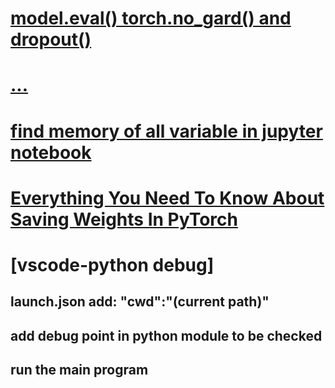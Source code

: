 # [model.eval() torch.no_gard()  and dropout()](https://androidkt.com/use-of-model-eval-and-with-torch-no_grad-in-pytorch-model-evaluate/)
# [...](https://blog.csdn.net/songyu0120/article/details/103884586)
# [find memory of all variable in jupyter notebook](https://stackoverflow.com/questions/24455615/python-how-to-display-size-of-all-variables)
# [Everything You Need To Know About Saving Weights In PyTorch](https://towardsdatascience.com/everything-you-need-to-know-about-saving-weights-in-pytorch-572651f3f8de)
# [vscode-python debug]
## launch.json add:  "cwd":"(current path)"
## add debug point in python module to be checked
## run the main program
